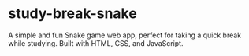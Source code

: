 # study-break-snake
A simple and fun Snake game web app, perfect for taking a quick break while studying. Built with HTML, CSS, and JavaScript.
